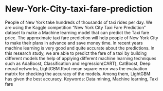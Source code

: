 # New-York-City-taxi-fare-prediction
People of New York take hundreds of thousands of taxi rides per day. We are using the Kaggle competition “New York City Taxi Fare Prediction” dataset to make a Machine learning model that can predict the Taxi fare price. The approximate taxi fare prediction will help people of New York City to make their plans in advance and save money time. In recent years machine learning is very good and quite accurate about the predictions. In this research study, we are able to predict the fare of a taxi by building different models the help of applying different machine learning techniques such as AdaBoost, Classification and regression(CART), CatBoost, Deep neural networks, LightGBM.Root mean square error was the evaluation matrix for checking the accuracy of the models. Among them, LightGBM has given the best accuracy. 
Keywords: Data mining, Machine learning, Taxi fare
